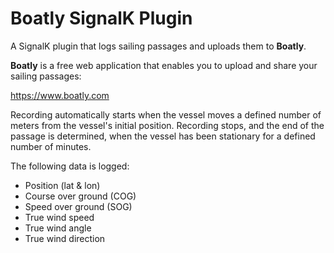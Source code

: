 # Boatly SignalK Plugin

A SignalK plugin that logs sailing passages and uploads them to **Boatly**.

**Boatly** is a free web application that enables you to upload and share your sailing passages:

https://www.boatly.com

Recording automatically starts when the vessel moves a defined number of meters from the vessel's initial position.   Recording stops, and the end of the passage is determined, when the vessel has been stationary for a defined number of minutes.

The following data is logged:
- Position (lat & lon)
- Course over ground (COG)
- Speed over ground (SOG)
- True wind speed
- True wind angle
- True wind direction


